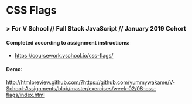 # CSS Flags
### > For V School // Full Stack JavaScript // January 2019 Cohort

#### Completed according to assignment instructions: 
- https://coursework.vschool.io/css-flags/

#### Demo:
http://htmlpreview.github.com/?https://github.com/yummywakame/V-School-Assignments/blob/master/exercises/week-02/08-css-flags/index.html
